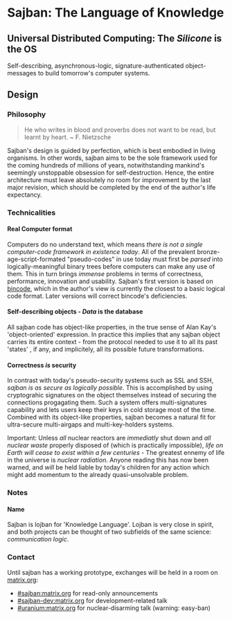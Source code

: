 # Sajban: The Language of Knowledge
## Universal Distributed Computing: The *Silicone* is the OS
Self-describing, asynchronous-logic, signature-authenticated object-messages to build tomorrow's computer systems.

## Design
### Philosophy
> He who writes in blood and proverbs does not want to be read, but learnt by heart.
~ F. Nietzsche

Sajban's design is guided by perfection, which is best embodied in living organisms. In other words, sajban aims to be the sole framework used for the coming hundreds of millions of years, notwithstanding mankind's seemingly unstoppable obsession for self-destruction.  Hence, the entire architecture must leave absolutely no room for improvement by the last major revision, which should be completed by the end of the author's life expectancy.

### Technicalities
#### Real Computer format
Computers do no understand text, which means *there is not a single computer-code framework in existence today*. All of the prevalent bronze-age-script-formated "pseudo-codes" in use today must first be *parsed* into logically-meaningful binary trees before computers can make any use of them. This in turn brings _immense_ problems in terms of correctness, performance, innovation and usability. Sajban's first version is based on [bincode][1], which in the author's view is currently the closest to a basic logical code format. Later versions will correct  bincode's deficiencies.

#### Self-describing objects - *Data* is the database
All sajban code has object-like properties, in the true sense of Alan Kay's 'object-oriented' expression. In practice this implies that any sajban object carries its entire context - from the protocol needed to use it to all its past 'states' , if any, and implicitely, all its possible future transformations.

#### Correctness *is* security
In contrast with today's pseudo-security systems such as SSL and SSH, *sajban is as secure as logically possible*. This is accomplished by using cryptograhic signatures on the object themselves instead of securing the connections progagating them. Such a system offers multi-signatures capability and lets users keep their keys in cold storage most of the time. Combined with its object-like properties, sajban becomes a natural fit for ultra-secure multi-airgaps and multi-key-holders systems.

Important: Unless *all* nuclear reactors are *immediatly* shut down and *all nuclear waste* properly disposed of (which is practically impossible), *life on Earth will cease to exist within a few centuries* - The greatest ennemy of life in the universe is *nuclear radiation*. Anyone reading this has now been warned, and *will* be held liable by today's children for any action which might add momentum to the already quasi-unsolvable problem.

### Notes
#### Name
Sajban is lojban for 'Knowledge Language'. Lojban is very close in spirit, and both projects can be thought of two subfields of the same science: *communication logic*.

### Contact
Until sajban has a working prototype, exchanges will be held in a room on [matrix.org][2]:
- [#sajban:matrix.org](https://matrix.to/#/#sajban:matrix.org) for read-only announcements
- [#sajban-dev:matrix.org](https://matrix.to/#/#sajban-dev:matrix.org) for development-related talk
- [#uranium:matrix.org](https://matrix.to/#/#uranium:matrix.org) for nuclear-disarming talk (warning: easy-ban)

[1]: https://github.com/servo/bincode
[2]: https://matrix.org
